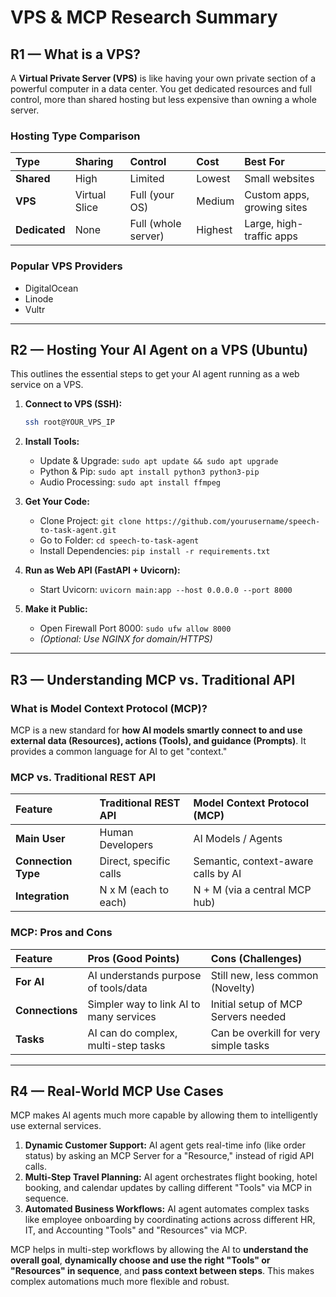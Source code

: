# VPS & MCP Research Summary

## R1 — What is a VPS?

A **Virtual Private Server (VPS)** is like having your own private section of a powerful computer in a data center. You get dedicated resources and full control, more than shared hosting but less expensive than owning a whole server.

### Hosting Type Comparison

| Type       | Sharing       | Control     | Cost     | Best For                     |
| :--------- | :------------ | :---------- | :------- | :--------------------------- |
| **Shared** | High          | Limited     | Lowest   | Small websites               |
| **VPS**    | Virtual Slice | Full (your OS)| Medium   | Custom apps, growing sites   |
| **Dedicated**| None          | Full (whole server)| Highest  | Large, high-traffic apps     |

### Popular VPS Providers
* DigitalOcean
* Linode
* Vultr

---

## R2 — Hosting Your AI Agent on a VPS (Ubuntu)

This outlines the essential steps to get your AI agent running as a web service on a VPS.

1.  **Connect to VPS (SSH):**
    ```bash
    ssh root@YOUR_VPS_IP
    ```

2.  **Install Tools:**
    * Update & Upgrade: `sudo apt update && sudo apt upgrade`
    * Python & Pip: `sudo apt install python3 python3-pip`
    * Audio Processing: `sudo apt install ffmpeg`

3.  **Get Your Code:**
    * Clone Project: `git clone https://github.com/yourusername/speech-to-task-agent.git`
    * Go to Folder: `cd speech-to-task-agent`
    * Install Dependencies: `pip install -r requirements.txt`

4.  **Run as Web API (FastAPI + Uvicorn):**
    * Start Uvicorn: `uvicorn main:app --host 0.0.0.0 --port 8000`

5.  **Make it Public:**
    * Open Firewall Port 8000: `sudo ufw allow 8000`
    * *(Optional: Use NGINX for domain/HTTPS)*

---

## R3 — Understanding MCP vs. Traditional API

### What is Model Context Protocol (MCP)?
MCP is a new standard for **how AI models smartly connect to and use external data (Resources), actions (Tools), and guidance (Prompts)**. It provides a common language for AI to get "context."

### MCP vs. Traditional REST API

| Feature          | Traditional REST API             | Model Context Protocol (MCP)             |
| :--------------- | :------------------------------- | :--------------------------------------- |
| **Main User** | Human Developers                 | AI Models / Agents                       |
| **Connection Type**| Direct, specific calls           | Semantic, context-aware calls by AI      |
| **Integration** | N x M (each to each)             | N + M (via a central MCP hub)            |

### MCP: Pros and Cons

| Feature         | Pros (Good Points)                       | Cons (Challenges)                     |
| :-------------- | :--------------------------------------- | :------------------------------------ |
| **For AI** | AI understands purpose of tools/data   | Still new, less common (Novelty)      |
| **Connections** | Simpler way to link AI to many services  | Initial setup of MCP Servers needed   |
| **Tasks** | AI can do complex, multi-step tasks      | Can be overkill for very simple tasks |

---

## R4 — Real-World MCP Use Cases

MCP makes AI agents much more capable by allowing them to intelligently use external services.

1.  **Dynamic Customer Support:** AI agent gets real-time info (like order status) by asking an MCP Server for a "Resource," instead of rigid API calls.
2.  **Multi-Step Travel Planning:** AI agent orchestrates flight booking, hotel booking, and calendar updates by calling different "Tools" via MCP in sequence.
3.  **Automated Business Workflows:** AI agent automates complex tasks like employee onboarding by coordinating actions across different HR, IT, and Accounting "Tools" and "Resources" via MCP.

MCP helps in multi-step workflows by allowing the AI to **understand the overall goal**, **dynamically choose and use the right "Tools" or "Resources" in sequence**, and **pass context between steps**. This makes complex automations much more flexible and robust.
